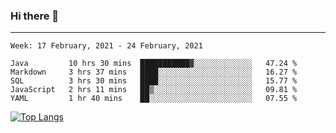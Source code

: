 ### Hi there 👋
---
<!--START_SECTION:waka-->
```text
Week: 17 February, 2021 - 24 February, 2021

Java         10 hrs 30 mins  ███████████▓░░░░░░░░░░░░░   47.24 % 
Markdown     3 hrs 37 mins   ████░░░░░░░░░░░░░░░░░░░░░   16.27 % 
SQL          3 hrs 30 mins   ████░░░░░░░░░░░░░░░░░░░░░   15.77 % 
JavaScript   2 hrs 11 mins   ██▒░░░░░░░░░░░░░░░░░░░░░░   09.81 % 
YAML         1 hr 40 mins    ██░░░░░░░░░░░░░░░░░░░░░░░   07.55 % 
```
<!--END_SECTION:waka-->

[![Top Langs](https://github-readme-stats.vercel.app/api/top-langs/?username=HyunAh-iia&layout=compact)](https://github.com/anuraghazra/github-readme-stats)
<!--
**HyunAh-iia/HyunAh-iia** is a ✨ _special_ ✨ repository because its `README.md` (this file) appears on your GitHub profile.

Here are some ideas to get you started:

- 🔭 I’m currently working on ...
- 🌱 I’m currently learning ...
- 👯 I’m looking to collaborate on ...
- 🤔 I’m looking for help with ...
- 💬 Ask me about ...
- 📫 How to reach me: ...
- 😄 Pronouns: ...
- ⚡ Fun fact: ...
-->
